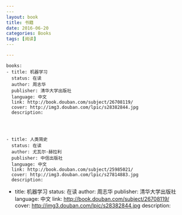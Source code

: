 ```yaml
---
​---
layout: book
title: 书籍
date: 2016-06-20
categories: Books
tags: [阅读]
​---

---
```




    books: 
    - title: 机器学习
      status: 在读
      author: 周志华
      publisher: 清华大学出版社
      language: 中文
      link: http://book.douban.com/subject/26708119/          
      cover: http://img3.douban.com/lpic/s28382844.jpg
      description: 
      
      
      
    
    - title: 人类简史
      status: 在读
      author: 尤瓦尔·赫拉利 
      publisher: 中信出版社
      language: 中文
      link: http://book.douban.com/subject/25985021/          
      cover: http://img3.douban.com/lpic/s27814883.jpg
      description: 

- title: 机器学习
  status: 在读
  author: 周志华
  publisher: 清华大学出版社
  language: 中文
  link: http://book.douban.com/subject/26708119/          
  cover: http://img3.douban.com/lpic/s28382844.jpg
  description:
